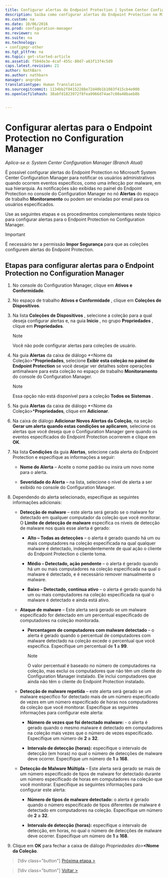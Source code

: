 ```yaml
---
title: Configurar alertas do Endpoint Protection | System Center Configuration Manager
description: Saiba como configurar alertas do Endpoint Protection no Microsoft System Center 2012 Configuration Manager.
ms.custom: na
ms.date: 10/06/2016
ms.prod: configuration-manager
ms.reviewer: na
ms.suite: na
ms.technology:
- configmgr-other
ms.tgt_pltfrm: na
ms.topic: get-started-article
ms.assetid: f504de3e-4caf-455c-80d7-a63f13f4c5d9
caps.latest.revision: 21
author: NathBarn
ms.author: nathbarn
manager: angrobe
translationtype: Human Translation
ms.sourcegitcommit: 1134bb2f04152288e72d40b1b1083f415cb4e900
ms.openlocfilehash: 38abfd1823972f8fea9966d74ae7c00a48baeb8b


---
```


#  <a name="configure-alerts-for-endpoint-protection-in-configuration-manager"></a>Configurar alertas para o Endpoint Protection no Configuration Manager

*Aplica-se a: System Center Configuration Manager (Branch Atual)*

 É possível configurar alertas do Endpoint Protection no Microsoft System Center Configuration Manager para notificar os usuários administrativos quando ocorrem eventos específicos, como uma infecção por malware, em sua hierarquia. As notificações são exibidas no painel do Endpoint Protection no console do Configuration Manager no nó **Alertas** do espaço de trabalho **Monitoramento** ou podem ser enviadas por email para os usuários especificados.

 Use as seguintes etapas e os procedimentos complementares neste tópico para configurar alertas para o Endpoint Protection no Configuration Manager.

> [!IMPORTANT]
>  É necessário ter a permissão **Impor Segurança** para que as coleções configurem alertas do Endpoint Protection.

## <a name="steps-to-configure-alerts-for-endpoint-protection-in-configuration-manager"></a>Etapas para configurar alertas para o Endpoint Protection no Configuration Manager

1.  No console do Configuration Manager, clique em **Ativos e Conformidade**.

2.  No espaço de trabalho **Ativos e Conformidade** , clique em **Coleções de Dispositivos**.

3.  Na lista **Coleções de Dispositivos** , selecione a coleção para a qual deseja configurar alertas e, na guia **Início** , no grupo **Propriedades** , clique em **Propriedades**.

    > [!NOTE]
    >  Você não pode configurar alertas para coleções de usuário.

4.  Na guia **Alertas** da caixa de diálogo *<Nome da Coleção\>***Propriedades**, selecione **Exibir esta coleção no painel do Endpoint Protection** se você desejar ver detalhes sobre operações antimalware para esta coleção no espaço de trabalho **Monitoramento** do console do Configuration Manager.

    > [!NOTE]
    >  Essa opção não está disponível para a coleção **Todos os Sistemas** .

5.  Na guia **Alertas** da caixa de diálogo *<Nome da Coleção\>***Propriedades**, clique em **Adicionar**.

6.  Na caixa de diálogo **Adicionar Novos Alertas da Coleção**, na seção **Gerar um alerta quando estas condições se aplicarem**, selecione os alertas que você deseja que o Configuration Manager gere quando os eventos especificados do Endpoint Protection ocorrerem e clique em **OK**.

7.  Na lista **Condições** da guia **Alertas**, selecione cada alerta do Endpoint Protection e especifique as informações a seguir:

    -   **Nome do Alerta** – Aceite o nome padrão ou insira um novo nome para o alerta.

    -   **Severidade do Alerta** – na lista, selecione o nível de alerta a ser exibido no console do Configuration Manager.

8.  Dependendo do alerta selecionado, especifique as seguintes informações adicionais:

    -   **Detecção de malware** – este alerta será gerado se o malware for detectado em qualquer computador da coleção que você monitorar. O **Limite de detecção de malware** especifica os níveis de detecção de malware nos quais esse alerta é gerado:

        -   **Alto – Todas as detecções** – o alerta é gerado quando há um ou mais computadores na coleção especificada na qual qualquer malware é detectado, independentemente de qual ação o cliente do Endpoint Protection o cliente toma.

        -   **Médio – Detectado, ação pendente** – o alerta é gerado quando há um ou mais computadores na coleção especificada na qual o malware é detectado, e é necessário remover manualmente o malware.

        -   **Baixo – Detectado, continua ativo** – o alerta é gerado quando há um ou mais computadores na coleção especificada na qual o malware é detectado e ainda está ativo.

    -   **Ataque de malware** – Este alerta será gerado se um malware especificado for detectado em um percentual especificado de computadores na coleção monitorada.

        -   **Percentagem de computadores com malware detectado** – o alerta é gerado quando o percentual de computadores com malware detectado na coleção excede o percentual que você especifica. Especifique um percentual de **1** a **99**.

            > [!NOTE]
            >  O valor percentual é baseado no número de computadores na coleção, mas exclui os computadores que não têm um cliente do Configuration Manager instalado. Ele inclui computadores que ainda não têm o cliente do Endpoint Protection instalado.

    -   **Detecção de malware repetida** – este alerta será gerado se um malware específico for detectado mais de um número especificado de vezes em um número especificado de horas nos computadores da coleção que você monitorar. Especifique as seguintes informações para configurar este alerta:

        -   **Número de vezes que foi detectado malware:** - o alerta é gerado quando o mesmo malware é detectado em computadores na coleção mais vezes que o número de vezes especificado. Especifique um número de **2** a **32**.

        -   **Intervalo de detecção (horas):** especifique o intervalo de detecção (em horas) no qual o número de detecções de malware deve ocorrer. Especifique um número de **1** a **168**.

    -   **Detecção de Malware Múltipla** – Este alerta será gerado se mais de um número especificado de tipos de malware for detectado durante um número especificado de horas em computadores na coleção que você monitorar. Especifique as seguintes informações para configurar este alerta:

        -   **Número de tipos de malware detectado:** o alerta é gerado quando o número especificado de tipos diferentes de malware é detectado em computadores na coleção. Especifique um número de **2** a **32**.

        -   **Intervalo de detecção (horas):** especifique o intervalo de detecção, em horas, no qual o número de detecções de malware deve ocorrer. Especifique um número de **1** a **168**.

9. Clique em **OK** para fechar a caixa de diálogo *Propriedades do\>***<Nome da Coleção**.  

> [!div class="button"]
[Próxima etapa >](endpoint-definition-updates.md)

> [!div class="button"]
[Voltar >](endpoint-protection-site-role.md)



<!--HONumber=Nov16_HO1-->


